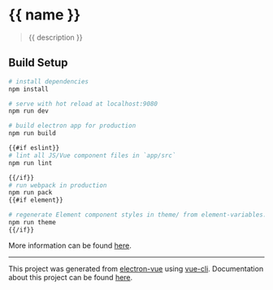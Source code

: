 # {{ name }}

> {{ description }}

## Build Setup

``` bash
# install dependencies
npm install

# serve with hot reload at localhost:9080
npm run dev

# build electron app for production
npm run build

{{#if eslint}}
# lint all JS/Vue component files in `app/src`
npm run lint

{{/if}}
# run webpack in production
npm run pack
{{#if element}}

# regenerate Element component styles in theme/ from element-variables.css
npm run theme
{{/if}} 
```
More information can be found [here](https://simulatedgreg.gitbooks.io/electron-vue/content/docs/npm_scripts.html).

---

This project was generated from [electron-vue](https://github.com/SimulatedGREG/electron-vue) using [vue-cli](https://github.com/vuejs/vue-cli). Documentation about this project can be found [here](https://simulatedgreg.gitbooks.io/electron-vue/content/index.html).
